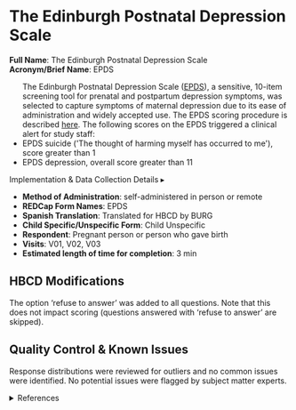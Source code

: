 # The Edinburgh Postnatal Depression Scale
**Full Name**: The Edinburgh Postnatal Depression Scale   
**Acronym/Brief Name**: EPDS  

<ul>
The Edinburgh Postnatal Depression Scale (<a href="https://downloads.aap.org/AAP/PDF/Postnatal%20Depression%20Scale.pdf">EPDS</a>), a sensitive, 10-item screening tool for prenatal and postpartum depression symptoms, was selected to capture symptoms of maternal depression due to its ease of administration and widely accepted use. The EPDS scoring procedure is described <a href="https://med.stanford.edu/content/dam/sm/ppc/documents/DBP/EDPS_text_added.pdf">here</a>. The following scores on the EPDS triggered a clinical alert for study staff:
    <li> EPDS suicide ('The thought of harming myself has occurred to me'), score greater than 1</li>
    <li>EPDS depression, overall score greater than 11</li>
</ul>


<p>
<div id="notification-banner" class="notification-banner" onclick="toggleCollapse(this)">
    <span class="text">Implementation & Data Collection Details</span>
  <span class="notification-arrow">▸</span>
</div>
<div class="notification-collapsible-content">
    <ul>
      <li><b>Method of Administration</b>: self-administered in person or remote  </li>
      <li><b>REDCap Form Names</b>: EPDS </li>
      <li><b>Spanish Translation</b>: Translated for HBCD by BURG </li>
      <li><b>Child Specific/Unspecific Form</b>: Child Unspecific </li>
      <li><b>Respondent</b>: Pregnant person or person who gave birth  </li>
      <li><b>Visits</b>: V01, V02, V03 </li>
      <li><b>Estimated length of time for completion</b>: 3 min</li>
    </ul>
</div>
</p>

## HBCD Modifications
The option ‘refuse to answer’ was added to all questions. Note that this does not impact scoring (questions answered with ‘refuse to answer’ are skipped). 

## Quality Control & Known Issues 
Response distributions were reviewed for outliers and no common issues were identified. No potential issues were flagged by subject matter experts.

<details class="collapsible references">
  <summary class="references">References</summary>
 <ul>
<p>Cox, J. L., Holden, J. M., &amp; Sagovsky, R. (1987). Detection of postnatal depression . Development of the 10-item Edinburgh Postnatal Depression Scale. <em>British Journal of Psychiatry</em>, <em>150</em>, 782–786. <a href="https://doi.org/10.1192/bjp.150.6.782">https://doi.org/10.1192/bjp.150.6.782</a></p>
</ul>
</details>
<br>